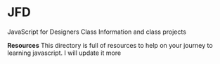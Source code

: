 # JFD
JavaScript for Designers Class Information and class projects

**Resources**
This directory is full of resources to help on your journey to learning javascript. I will update it more 
